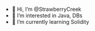 - 👋 Hi, I’m @StrawberryCreek
- 👀 I’m interested in Java, DBs
- 🌱 I’m currently learning Solidity

<!---
StrawberryCreek/StrawberryCreek is a ✨ special ✨ repository because its `README.md` (this file) appears on your GitHub profile.
You can click the Preview link to take a look at your changes.
--->
